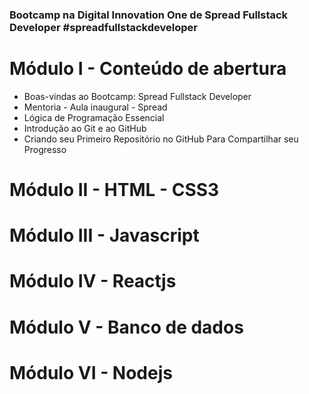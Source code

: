 ### Bootcamp na Digital Innovation One de Spread Fullstack Developer #spreadfullstackdeveloper

# Módulo I - Conteúdo de abertura
- Boas-vindas ao Bootcamp: Spread Fullstack Developer
- Mentoria - Aula inaugural - Spread
- Lógica de Programação Essencial
- Introdução ao Git e ao GitHub
- Criando seu Primeiro Repositório no GitHub Para Compartilhar seu Progresso

# Módulo II - HTML - CSS3

# Módulo III - Javascript

# Módulo IV - Reactjs

# Módulo V - Banco de dados

# Módulo VI - Nodejs

